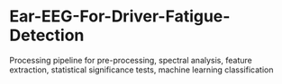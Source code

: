 # Ear-EEG-For-Driver-Fatigue-Detection
Processing pipeline for pre-processing, spectral analysis, feature extraction, statistical significance tests, machine learning classification 
